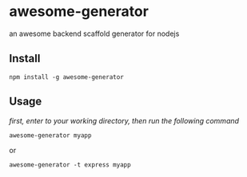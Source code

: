 # awesome-generator

an awesome backend scaffold generator for nodejs

## Install

    npm install -g awesome-generator

## Usage

*first, enter to your working directory, then run the following command*

    awesome-generator myapp 

or    

    awesome-generator -t express myapp
